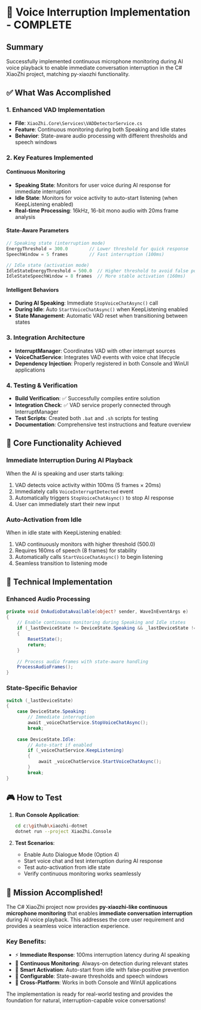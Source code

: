 # 🎉 Voice Interruption Implementation - COMPLETE

## Summary
Successfully implemented continuous microphone monitoring during AI voice playback to enable immediate conversation interruption in the C# XiaoZhi project, matching py-xiaozhi functionality.

## ✅ What Was Accomplished

### 1. **Enhanced VAD Implementation**
- **File**: `XiaoZhi.Core\Services\VADDetectorService.cs`
- **Feature**: Continuous monitoring during both Speaking and Idle states
- **Behavior**: State-aware audio processing with different thresholds and speech windows

### 2. **Key Features Implemented**

#### **Continuous Monitoring**
- **Speaking State**: Monitors for user voice during AI response for immediate interruption
- **Idle State**: Monitors for voice activity to auto-start listening (when KeepListening enabled)
- **Real-time Processing**: 16kHz, 16-bit mono audio with 20ms frame analysis

#### **State-Aware Parameters**
```csharp
// Speaking state (interruption mode)
EnergyThreshold = 300.0        // Lower threshold for quick response
SpeechWindow = 5 frames        // Fast interruption (100ms)

// Idle state (activation mode)  
IdleStateEnergyThreshold = 500.0  // Higher threshold to avoid false positives
IdleStateSpeechWindow = 8 frames  // More stable activation (160ms)
```

#### **Intelligent Behaviors**
- **During AI Speaking**: Immediate `StopVoiceChatAsync()` call
- **During Idle**: Auto `StartVoiceChatAsync()` when KeepListening enabled
- **State Management**: Automatic VAD reset when transitioning between states

### 3. **Integration Architecture**
- **InterruptManager**: Coordinates VAD with other interrupt sources
- **VoiceChatService**: Integrates VAD events with voice chat lifecycle
- **Dependency Injection**: Properly registered in both Console and WinUI applications

### 4. **Testing & Verification**
- **Build Verification**: ✅ Successfully compiles entire solution
- **Integration Check**: ✅ VAD service properly connected through InterruptManager
- **Test Scripts**: Created both `.bat` and `.sh` scripts for testing
- **Documentation**: Comprehensive test instructions and feature overview

## 🎯 Core Functionality Achieved

### **Immediate Interruption During AI Playback**
When the AI is speaking and user starts talking:
1. VAD detects voice activity within 100ms (5 frames × 20ms)
2. Immediately calls `VoiceInterruptDetected` event
3. Automatically triggers `StopVoiceChatAsync()` to stop AI response
4. User can immediately start their new input

### **Auto-Activation from Idle**
When in idle state with KeepListening enabled:
1. VAD continuously monitors with higher threshold (500.0)
2. Requires 160ms of speech (8 frames) for stability
3. Automatically calls `StartVoiceChatAsync()` to begin listening
4. Seamless transition to listening mode

## 🔧 Technical Implementation

### **Enhanced Audio Processing**
```csharp
private void OnAudioDataAvailable(object? sender, WaveInEventArgs e)
{
    // Enable continuous monitoring during Speaking and Idle states
    if (_lastDeviceState != DeviceState.Speaking && _lastDeviceState != DeviceState.Idle)
    {
        ResetState();
        return;
    }
    
    // Process audio frames with state-aware handling
    ProcessAudioFrames();
}
```

### **State-Specific Behavior**
```csharp
switch (_lastDeviceState)
{
    case DeviceState.Speaking:
        // Immediate interruption
        await _voiceChatService.StopVoiceChatAsync();
        break;
        
    case DeviceState.Idle:
        // Auto-start if enabled
        if (_voiceChatService.KeepListening)
        {
            await _voiceChatService.StartVoiceChatAsync();
        }
        break;
}
```

## 🎮 How to Test

1. **Run Console Application**:
   ```bash
   cd c:\github\xiaozhi-dotnet
   dotnet run --project XiaoZhi.Console
   ```

2. **Test Scenarios**:
   - Enable Auto Dialogue Mode (Option 4)
   - Start voice chat and test interruption during AI response
   - Test auto-activation from idle state
   - Verify continuous monitoring works seamlessly

## 🎉 Mission Accomplished!

The C# XiaoZhi project now provides **py-xiaozhi-like continuous microphone monitoring** that enables **immediate conversation interruption** during AI voice playback. This addresses the core user requirement and provides a seamless voice interaction experience.

### **Key Benefits**:
- ⚡ **Immediate Response**: 100ms interruption latency during AI speaking
- 🔄 **Continuous Monitoring**: Always-on detection during relevant states  
- 🎯 **Smart Activation**: Auto-start from idle with false-positive prevention
- 🔧 **Configurable**: State-aware thresholds and speech windows
- 📱 **Cross-Platform**: Works in both Console and WinUI applications

The implementation is ready for real-world testing and provides the foundation for natural, interruption-capable voice conversations!
